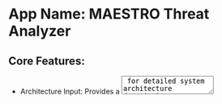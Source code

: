 # **App Name**: MAESTRO Threat Analyzer

## Core Features:

- Architecture Input: Provides a <Textarea> for detailed system architecture descriptions, enabling precise AI threat analysis.
- Use-Case Presets: A <Select> dropdown pre-populated with 10 multi-agent system use-case descriptions (including MCP Server tools and Google Agent to Agent communication examples using agent card JSON files); auto-populates the <Textarea> to streamline user input.
- AI-Powered Threat Identification: Server action to invoke a Genkit flow (`suggestThreatsForLayer`), using the user's architectural description as a tool for the AI to generate a comprehensive threat analysis for each of the 7 MAESTRO layers. The AI will consider Non-Determinism, Autonomy, No Trust Boundary, Dynamic Identity and Access Control, and Agent to Agent interations, delegations, communication complexity, and other factors to identify applicable threats.
- AI-Driven Mitigation Generation: For each threat identified, a Genkit flow (`recommendMitigations`) generates mitigation strategies including recommendation, reasoning, and caveats.
- Real-Time Streaming UI: Stream the threat analysis and mitigation process for real-time UI updates.
- Analysis Progress Display: Update the 'Generate' button to show the status, e.g. 'Analyzing Foundation Models...' and disable user input during processing.
- Detailed Progress Logging: The threat analysis progress card provides detailed, real-time logging (e.g., layer analysis started, AI called, threats identified, etc.).

## Style Guidelines:

- Primary color: Lively green (#57B46F) to symbolize growth and security.
- Background color: Light green (#F0FAF3) for a calming and supportive environment.
- Accent color: Muted reddish-brown (#B46357) to highlight key actions and insights without overwhelming.
- Headline font: 'Space Grotesk' (sans-serif) for a modern, technological feel.
- Body font: 'Inter' (sans-serif) ensures readability and a clean presentation.
- Lucide-react icons: `ShieldAlert` for threats, `ShieldCheck` for recommendations, `Lightbulb` for reasoning, and `AlertTriangle` for caveats. These will ensure the proper information hierarchy.
- 7 `LayerCard` components in a grid format, persistently displayed on the main page. Includes a collapsible left-hand sidebar for user input. Adjust padding to keep layer cards visible when the sidebar changes states.